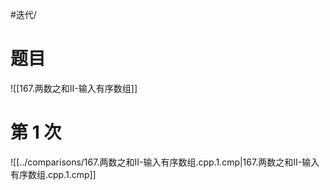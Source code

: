 #迭代/

# 题目

![[167.两数之和II-输入有序数组]]

# 第 1 次

![[../comparisons/167.两数之和II-输入有序数组.cpp.1.cmp|167.两数之和II-输入有序数组.cpp.1.cmp]]